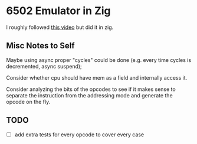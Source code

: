 # 6502 Emulator in Zig

I roughly followed [this video](https://www.youtube.com/watch?v=qJgsuQoy9bc&t=347s) but did it in zig.

## Misc Notes to Self

Maybe using async proper "cycles" could be done (e.g. every time cycles is decremented, async suspend);

Consider whether cpu should have mem as a field and internally access it.

Consider analyzing the bits of the opcodes to see if it makes sense to separate the instruction from the 
addressing mode and generate the opcode on the fly.

## TODO

- [ ] add extra tests for every opcode to cover every case
